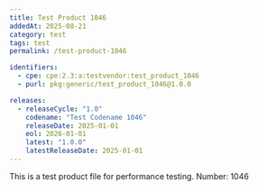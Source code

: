 ```yaml
---
title: Test Product 1046
addedAt: 2025-08-21
category: test
tags: test
permalink: /test-product-1046

identifiers:
  - cpe: cpe:2.3:a:testvendor:test_product_1046
  - purl: pkg:generic/test_product_1046@1.0.0

releases:
  - releaseCycle: "1.0"
    codename: "Test Codename 1046"
    releaseDate: 2025-01-01
    eol: 2026-01-01
    latest: "1.0.0"
    latestReleaseDate: 2025-01-01
---
```


This is a test product file for performance testing. Number: 1046
